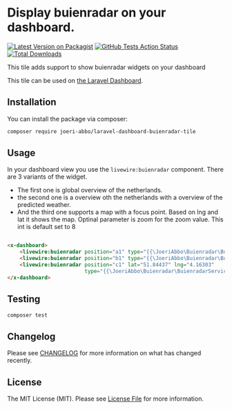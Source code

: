 # Display buienradar on your dashboard.

[![Latest Version on Packagist](https://img.shields.io/packagist/v/joeri-abbo/laravel-dashboard-buienradar-tile.svg?style=flat-square)](https://packagist.org/packages/joeri-abbo/laravel-dashboard-buienradar-tile)
[![GitHub Tests Action Status](https://img.shields.io/github/workflow/status/joeri-abbo/laravel-dashboard-buienradar-tile/run-tests?label=tests)](https://github.com/joeri-abbo/laravel-dashboard-buienradar-tile/actions?query=workflow%3Arun-tests+branch%3Amaster)
[![Total Downloads](https://img.shields.io/packagist/dt/joeri-abbo/laravel-dashboard-buienradar-tile.svg?style=flat-square)](https://packagist.org/packages/joeri-abbo/laravel-dashboard-buienradar-tile)

This tile adds support to show buienradar widgets on your dashboard

This tile can be used on [the Laravel Dashboard](https://docs.spatie.be/laravel-dashboard).

## Installation

You can install the package via composer:

```bash
composer require joeri-abbo/laravel-dashboard-buienradar-tile
```

## Usage

In your dashboard view you use the `livewire:buienradar` component.
There are 3 variants of the widget.

- The first one is global overview of the netherlands.
- the second one is a overview oth the netherlands with a overview of the predicted weather.
- And the third one supports a map with a focus point. Based on lng and lat it shows the map. Optinal parameter is zoom
  for the zoom value. This int is default set to 8

```html

<x-dashboard>
    <livewire:buienradar position="a1" type="{{\JoeriAbbo\Buienradar\BuienradarServiceProvider::TYPE_IMAGE}}"/>
    <livewire:buienradar position="b1" type="{{\JoeriAbbo\Buienradar\BuienradarServiceProvider::TYPE_OVERVIEW}}"/>
    <livewire:buienradar position="c1" lat="51.84437" lng="4.16303"
                         type="{{\JoeriAbbo\Buienradar\BuienradarServiceProvider::TYPE_MAP}}"/>
</x-dashboard>
```

## Testing

``` bash
composer test
```

## Changelog

Please see [CHANGELOG](CHANGELOG.md) for more information on what has changed recently.

## License

The MIT License (MIT). Please see [License File](LICENSE.md) for more information.
